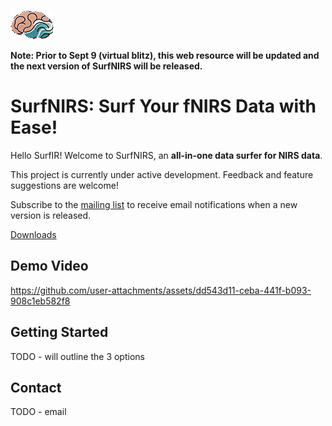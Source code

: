 ![](logo.png)

**Note: Prior to Sept 9 (virtual blitz), this web resource will be updated and the next version of SurfNIRS will be released.**

# SurfNIRS: Surf Your fNIRS Data with Ease!
Hello SurfIR! Welcome to SurfNIRS, an **all-in-one data surfer for NIRS data**.

This project is currently under active development. Feedback and feature suggestions are welcome!

Subscribe to the [mailing list](https://uwo.eu.qualtrics.com/jfe/form/SV_8dgnzv86fjWNSl0) to receive email notifications when a new version is released.

[Downloads](https://github.com/Western-SPRINT/SurfNIRS/releases)

## Demo Video

https://github.com/user-attachments/assets/dd543d11-ceba-441f-b093-908c1eb582f8

## Getting Started
TODO - will outline the 3 options

## Contact
TODO - email

